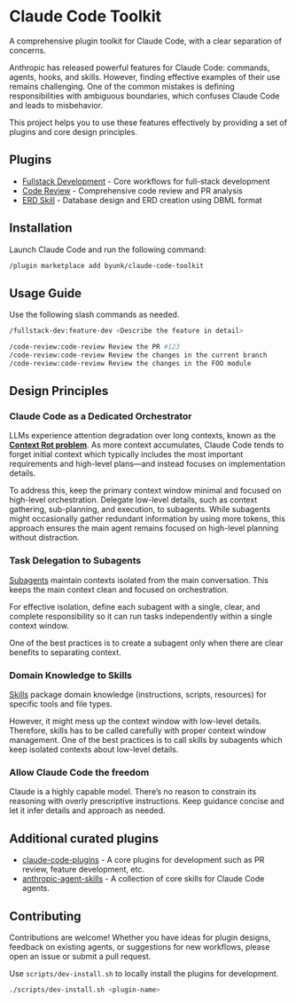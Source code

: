# Claude Code Toolkit

A comprehensive plugin toolkit for Claude Code, with a clear separation of concerns.

Anthropic has released powerful features for Claude Code: commands, agents, hooks, and skills. However, finding effective examples of their use remains challenging. One of the common mistakes is defining responsibilities with ambiguous boundaries, which confuses Claude Code and leads to misbehavior.

This project helps you to use these features effectively by providing a set of plugins and core design principles.

## Plugins

- [Fullstack Development](./fullstack-dev) - Core workflows for full-stack development
- [Code Review](./code-review) - Comprehensive code review and PR analysis
- [ERD Skill](./erd-skill) - Database design and ERD creation using DBML format

## Installation

Launch Claude Code and run the following command:

```bash
/plugin marketplace add byunk/claude-code-toolkit
```

## Usage Guide

Use the following slash commands as needed.

```bash
/fullstack-dev:feature-dev <Describe the feature in detail>

/code-review:code-review Review the PR #123
/code-review:code-review Review the changes in the current branch
/code-review:code-review Review the changes in the FOO module
```

## Design Principles

### Claude Code as a Dedicated Orchestrator

LLMs experience attention degradation over long contexts, known as the [**Context Rot problem**](https://research.trychroma.com/context-rot). As more context accumulates, Claude Code tends to forget initial context which typically includes the most important requirements and high-level plans—and instead focuses on implementation details.

To address this, keep the primary context window minimal and focused on high-level orchestration. Delegate low-level details, such as context gathering, sub-planning, and execution, to subagents. While subagents might occasionally gather redundant information by using more tokens, this approach ensures the main agent remains focused on high-level planning without distraction.

### Task Delegation to Subagents

[Subagents](https://docs.claude.com/en/docs/claude-code/sub-agents) maintain contexts isolated from the main conversation. This keeps the main context clean and focused on orchestration.

For effective isolation, define each subagent with a single, clear, and complete responsibility so it can run tasks independently within a single context window.

One of the best practices is to create a subagent only when there are clear benefits to separating context.

### Domain Knowledge to Skills

[Skills](https://docs.claude.com/en/docs/claude-code/skills) package domain knowledge (instructions, scripts, resources) for specific tools and file types.

However, it might mess up the context window with low-level details. Therefore, skills has to be called carefully with proper context window management. One of the best practices is to call skills by subagents which keep isolated contexts about low-level details.

### Allow Claude Code the freedom

Claude is a highly capable model. There’s no reason to constrain its reasoning with overly prescriptive instructions. Keep guidance concise and let it infer details and approach as needed.

## Additional curated plugins

- [claude-code-plugins](https://github.com/anthropics/claude-code) - A core plugins for development such as PR review, feature development, etc.
- [anthropic-agent-skills](https://github.com/anthropics/skills) - A collection of core skills for Claude Code agents.

## Contributing

Contributions are welcome! Whether you have ideas for plugin designs, feedback on existing agents, or suggestions for new workflows, please open an issue or submit a pull request.

Use `scripts/dev-install.sh` to locally install the plugins for development.

```bash
./scripts/dev-install.sh <plugin-name>
```
